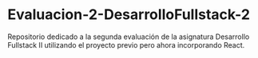 # Evaluacion-2-DesarrolloFullstack-2
Repositorio dedicado a la segunda evaluación de la asignatura Desarrollo Fullstack II utilizando el proyecto previo pero ahora incorporando React.
